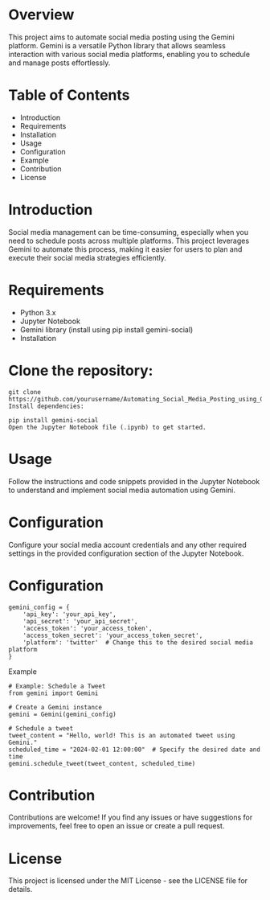 # Overview
This project aims to automate social media posting using the Gemini platform. Gemini is a versatile Python library that allows seamless interaction with various social media platforms, enabling you to schedule and manage posts effortlessly.

# Table of Contents
- Introduction
- Requirements
- Installation
- Usage
- Configuration
- Example
- Contribution
- License

# Introduction
Social media management can be time-consuming, especially when you need to schedule posts across multiple platforms. This project leverages Gemini to automate this process, making it easier for users to plan and execute their social media strategies efficiently.

# Requirements
- Python 3.x
- Jupyter Notebook
- Gemini library (install using pip install gemini-social)
- Installation

# Clone the repository:

```
git clone https://github.com/yourusername/Automating_Social_Media_Posting_using_Gemini.git
Install dependencies:
```

```
pip install gemini-social
Open the Jupyter Notebook file (.ipynb) to get started.
```

# Usage
Follow the instructions and code snippets provided in the Jupyter Notebook to understand and implement social media automation using Gemini.

# Configuration
Configure your social media account credentials and any other required settings in the provided configuration section of the Jupyter Notebook.


# Configuration
```
gemini_config = {
    'api_key': 'your_api_key',
    'api_secret': 'your_api_secret',
    'access_token': 'your_access_token',
    'access_token_secret': 'your_access_token_secret',
    'platform': 'twitter'  # Change this to the desired social media platform
}
```
Example
```
# Example: Schedule a Tweet
from gemini import Gemini

# Create a Gemini instance
gemini = Gemini(gemini_config)

# Schedule a tweet
tweet_content = "Hello, world! This is an automated tweet using Gemini."
scheduled_time = "2024-02-01 12:00:00"  # Specify the desired date and time
gemini.schedule_tweet(tweet_content, scheduled_time)
```
# Contribution
Contributions are welcome! If you find any issues or have suggestions for improvements, feel free to open an issue or create a pull request.
# License
This project is licensed under the MIT License - see the LICENSE file for details.
